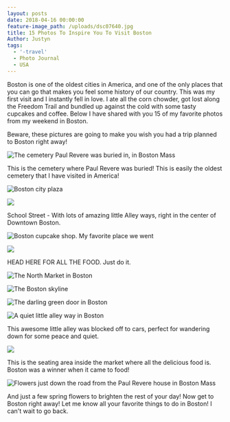 ```yaml
---
layout: posts
date: 2018-04-16 00:00:00
feature-image_path: /uploads/dsc07640.jpg
title: 15 Photos To Inspire You To Visit Boston
Author: Justyn
tags:
  - '-travel'
  - Photo Journal
  - USA
---
```


Boston is one of the oldest cities in America, and one of the only places that you can go that makes you feel some history of our country. This was my first visit and I instantly fell in love. I ate all the corn chowder, got lost along the Freedom Trail and bundled up against the cold with some tasty cupcakes and coffee. Below I have shared with you 15 of my favorite photos from my weekend in Boston.&nbsp;

Beware, these pictures are going to make you wish you had a trip planned to Boston right away!&nbsp;

![The cemetery Paul Revere was buried in, in Boston Mass](/uploads/dsc07587.jpg)

This is the cemetery where Paul Revere was buried! This is easily the oldest cemetery that I have visited in America!&nbsp;

![Boston city plaza](/uploads/dsc07619.jpg)

![](/uploads/dsc07599.jpg)

School Street - With lots of amazing little Alley ways, right in the center of Downtown Boston.

![Boston cupcake shop. My favorite place we went](/uploads/dsc07610.jpg)

![](/uploads/dsc07638-2.jpg)

HEAD HERE FOR ALL THE FOOD. Just do it.

![The North Market in Boston](/uploads/dsc07639.jpg)

![The Boston skyline](/uploads/dsc07640-1.jpg)

![The darling green door in Boston](/uploads/dsc07662.jpg)

![A quiet little alley way in Boston](/uploads/dsc07642.jpg)

This awesome little alley was blocked off to cars, perfect for wandering down for some peace and quiet.&nbsp;

![](/uploads/dsc07665-1.jpg)

This is the seating area inside the market where all the delicious food is. Boston was a winner when it came to food!

![Flowers just down the road from the Paul Revere house in Boston Mass](/uploads/dsc07657-1.jpg)

And just a few spring flowers to brighten the rest of your day! Now get to Boston right away! Let me know all your favorite things to do in Boston! I can't wait to go back.